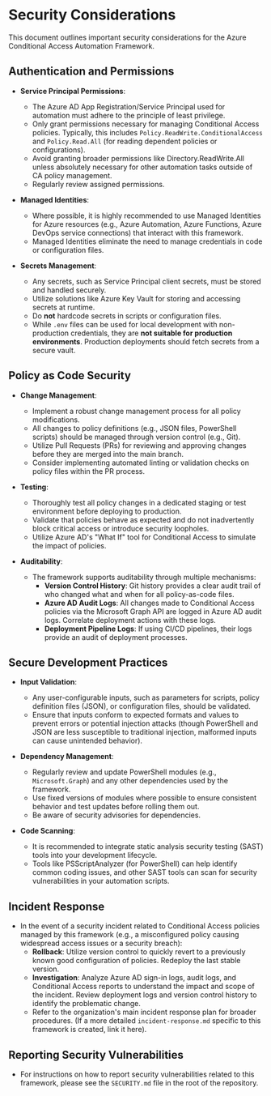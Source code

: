 # Security Considerations

This document outlines important security considerations for the Azure Conditional Access Automation Framework.

## Authentication and Permissions

- **Service Principal Permissions**:
  - The Azure AD App Registration/Service Principal used for automation must adhere to the principle of least privilege.
  - Only grant permissions necessary for managing Conditional Access policies. Typically, this includes `Policy.ReadWrite.ConditionalAccess` and `Policy.Read.All` (for reading dependent policies or configurations).
  - Avoid granting broader permissions like Directory.ReadWrite.All unless absolutely necessary for other automation tasks outside of CA policy management.
  - Regularly review assigned permissions.

- **Managed Identities**:
  - Where possible, it is highly recommended to use Managed Identities for Azure resources (e.g., Azure Automation, Azure Functions, Azure DevOps service connections) that interact with this framework.
  - Managed Identities eliminate the need to manage credentials in code or configuration files.

- **Secrets Management**:
  - Any secrets, such as Service Principal client secrets, must be stored and handled securely.
  - Utilize solutions like Azure Key Vault for storing and accessing secrets at runtime.
  - Do **not** hardcode secrets in scripts or configuration files.
  - While `.env` files can be used for local development with non-production credentials, they are **not suitable for production environments**. Production deployments should fetch secrets from a secure vault.

## Policy as Code Security

- **Change Management**:
  - Implement a robust change management process for all policy modifications.
  - All changes to policy definitions (e.g., JSON files, PowerShell scripts) should be managed through version control (e.g., Git).
  - Utilize Pull Requests (PRs) for reviewing and approving changes before they are merged into the main branch.
  - Consider implementing automated linting or validation checks on policy files within the PR process.

- **Testing**:
  - Thoroughly test all policy changes in a dedicated staging or test environment before deploying to production.
  - Validate that policies behave as expected and do not inadvertently block critical access or introduce security loopholes.
  - Utilize Azure AD's "What If" tool for Conditional Access to simulate the impact of policies.

- **Auditability**:
  - The framework supports auditability through multiple mechanisms:
    - **Version Control History**: Git history provides a clear audit trail of who changed what and when for all policy-as-code files.
    - **Azure AD Audit Logs**: All changes made to Conditional Access policies via the Microsoft Graph API are logged in Azure AD audit logs. Correlate deployment actions with these logs.
    - **Deployment Pipeline Logs**: If using CI/CD pipelines, their logs provide an audit of deployment processes.

## Secure Development Practices

- **Input Validation**:
  - Any user-configurable inputs, such as parameters for scripts, policy definition files (JSON), or configuration files, should be validated.
  - Ensure that inputs conform to expected formats and values to prevent errors or potential injection attacks (though PowerShell and JSON are less susceptible to traditional injection, malformed inputs can cause unintended behavior).

- **Dependency Management**:
  - Regularly review and update PowerShell modules (e.g., `Microsoft.Graph`) and any other dependencies used by the framework.
  - Use fixed versions of modules where possible to ensure consistent behavior and test updates before rolling them out.
  - Be aware of security advisories for dependencies.

- **Code Scanning**:
  - It is recommended to integrate static analysis security testing (SAST) tools into your development lifecycle.
  - Tools like PSScriptAnalyzer (for PowerShell) can help identify common coding issues, and other SAST tools can scan for security vulnerabilities in your automation scripts.

## Incident Response

- In the event of a security incident related to Conditional Access policies managed by this framework (e.g., a misconfigured policy causing widespread access issues or a security breach):
  - **Rollback**: Utilize version control to quickly revert to a previously known good configuration of policies. Redeploy the last stable version.
  - **Investigation**: Analyze Azure AD sign-in logs, audit logs, and Conditional Access reports to understand the impact and scope of the incident. Review deployment logs and version control history to identify the problematic change.
  - Refer to the organization's main incident response plan for broader procedures. (If a more detailed `incident-response.md` specific to this framework is created, link it here).

## Reporting Security Vulnerabilities

- For instructions on how to report security vulnerabilities related to this framework, please see the `SECURITY.md` file in the root of the repository.
